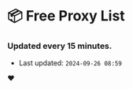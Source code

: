 # :package: Free Proxy List
### Updated every 15 minutes.

- Last updated: `2024-09-26 08:59`

:heart:
